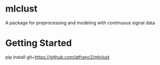 # mlclust
A package for preprocessing and modeling with continuous signal data

# Getting Started
pip install git+https://github.com/atfranc2/mlclust
